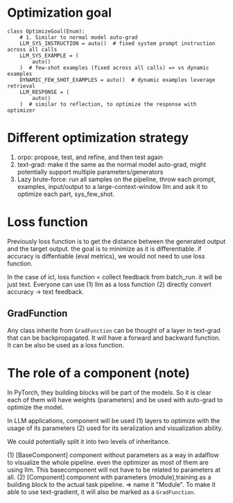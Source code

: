 

# Optimization goal

```
class OptimizeGoal(Enum):
    # 1. Similar to normal model auto-grad
    LLM_SYS_INSTRUCTION = auto()  # fixed system prompt instruction across all calls
    LLM_SYS_EXAMPLE = (
        auto()
    )  # few-shot examples (fixed across all calls) => vs dynamic examples
    DYNAMIC_FEW_SHOT_EXAMPLES = auto()  # dynamic examples leverage retrieval
    LLM_RESPONSE = (
        auto()
    )  # similar to reflection, to optimize the response with optimizer
```

# Different optimization strategy

1. orpo: propose, test, and refine, and then test again
2. text-grad: make it the same as the normal model auto-grad, might potentially support multiple parameters/generators
3. Lazy brute-force: run all samples on the pipeline, throw each prompt, examples, input/output to a large-context-window llm and ask it to optimize each part, sys_few_shot.

# Loss function

Previously loss function is to get the distance between the generated output and the target output.
the goal is to minimize as it is differentiable. if accuracy is diffentiable (eval metrics), we would not need to use loss function.

In the case of icl, loss function = collect feedback from batch_run. it will be just text. Everyone can use
(1) llm as a loss function
(2) directly convert accuracy -> text feedback.

## GradFunction

Any class inherite from ``GradFunction`` can be thought of a layer in text-grad that can be backpropagated. It will have a forward and backward function. It can be also be used as a loss function.

# The role of a component (note)

In PyTorch, they building blocks will be part of the models. So it is clear each of them will have weights (parameters) and be used with auto-grad to optimize the model.

In LLM applications, component will be used (1) layers to optimize with the usage of its parameters (2) used for its seralization and visualization ability.

We could potentially split it into two levels of inheritance.

(1) [BaseComponent] component without parameters as a way in adalflow to visualize the whole pipeline. even the optimizer as most of them are using llm. This basecomponent will not have to be related to parameters at all.
(2) [Component] component with parameters (module),training as a building block to the actual task pipeline. => name it "Module". To make it able to use text-gradient, it will also be marked as a ``GradFunction``.
